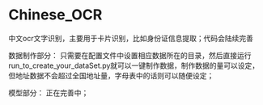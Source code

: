 # Chinese_OCR
中文ocr文字识别，主要用于卡片识别，比如身份证信息提取；代码会陆续完善

数据制作部分：
    只需要在配置文件中设置相应数据所在的目录，然后直接运行run_to_create_your_dataSet.py就可以一键制作数据，制作数据的量可以设定，但地址数据不会超过全国地址量，字母表中的话则可以随便设定；
    
模型部分：
    正在完善中；
